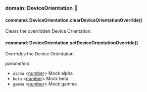 
### domain: DeviceOrientation 🌱


#### command: DeviceOrientation.clearDeviceOrientationOverride()

Clears the overridden Device Orientation.


#### command: DeviceOrientation.setDeviceOrientationOverride()

Overrides the Device Orientation.

*parameters*
-  `alpha` <[number]> Mock alpha
-  `beta` <[number]> Mock beta
-  `gamma` <[number]> Mock gamma

[boolean]: https://developer.mozilla.org/en-US/docs/Web/JavaScript/Reference/Global_Objects/JSON "JSON boolean"
[string]: https://developer.mozilla.org/en-US/docs/Web/JavaScript/Reference/Global_Objects/JSON "JSON string"
[number]: https://developer.mozilla.org/en-US/docs/Web/JavaScript/Reference/Global_Objects/JSON "JSON number"
[integer]: https://developer.mozilla.org/en-US/docs/Web/JavaScript/Reference/Global_Objects/JSON "JSON integer"
[object]: https://developer.mozilla.org/en-US/docs/Web/JavaScript/Reference/Global_Objects/JSON "JSON object"
[any]: https://developer.mozilla.org/en-US/docs/Web/JavaScript/Reference/Global_Objects/JSON "JSON any"